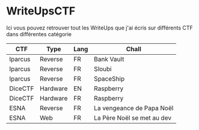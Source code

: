 # WriteUpsCTF

Ici vous pouvez retrouver tout les WriteUps que j'ai écris sur différents CTF dans différentes catégorie

| CTF     | Type     | Lang | Chall                      |
|---------|----------|------|----------------------------|
| Iparcus | Reverse  | FR   | Bank Vault                 |
| Iparcus | Reverse  | FR   | Sloubi                     |
| Iparcus | Reverse  | FR   | SpaceShip                  |
| DiceCTF | Hardware | EN   | Raspberry                  |
| DiceCTF | Hardware | FR   | Raspberry                  |
| ESNA    | Reverse  | FR   | La vengeance de Papa Noël  |
| ESNA    | Web      | FR   | La Père Noël se met au dev |
